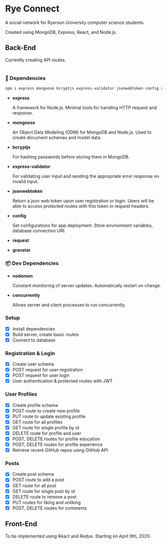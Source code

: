 # Rye Connect

A social network for Ryerson University computer science students.

Created using MongoDB, Express, React, and Node.js.

## Back-End

Currently creating API routes.
<br/>
<br/>

### 🔧 Dependencies

```bash
npm i express mongoose bcryptjs express-validator jsonwebtoken config request gravatar
```

- **express**

  A framework for Node.js. Minimal tools for handling HTTP request and response.

- **mongoose**

  An Object Data Modeling (ODM) for MongoDB and Node.js. Used to create document schemas and model data.

- **bcryptjs**

  For hashing passwords before storing them in MongoDB.

- **express-validator**

  For validating user input and sending the appropriate error response on invalid input.

- **jsonwebtoken**

  Return a json web token upon user registration or login. Users will be able to access protected routes with this token in request headers.

- **config**

  Set configurations for app deployment. Store environment variables, database connection URI.

- **request**
- **gravatar**

### 📦 Dev Dependencies

- **nodemon**

  Constant monitoring of server updates. Automatically restart on change.

- **concurrently**

  Allows server and client processes to run concurrently.

### Setup

- [x] Install dependencies
- [x] Build server, create basic routes
- [x] Connect to database

### Registration & Login

- [x] Create user schema
- [x] POST request for user registration
- [x] POST request for user login
- [x] User authentication & protected routes with JWT

### User Profiles

- [x] Create profile schema
- [x] POST route to create new profile
- [x] PUT route to update existing profile
- [x] GET route for all profiles
- [x] GET route for single profile by id
- [x] DELETE route for profile and user
- [x] POST, DELETE routes for profile education
- [x] POST, DELETE routes for profile experience
- [x] Retrieve recent GitHub repos using GitHub API

### Posts

- [x] Create post schema
- [x] POST route to add a post
- [x] GET route for all post
- [x] GET route for single post by id
- [x] DELETE route to remove a post
- [x] PUT routes for liking and unliking
- [x] POST, DELETE routes for comments

## Front-End

To be implemented using React and Redux.
Starting on April 9th, 2020.
